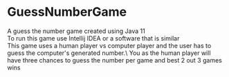 # GuessNumberGame
A guess the number game created using Java 11\
To run this game use Intellij IDEA or a software that is similar\
This game uses a human player vs computer player and the user has to guess the computer's generated number.\ 
You as the human player will have three chances to guess the number per game and best 2 out 3 games wins 
